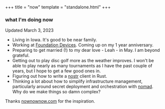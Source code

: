 +++
title = "now"
template = "standalone.html"
+++

### what I'm doing now

Updated March 3, 2023

* Living in Iowa. It's good to be near family.
* Working at [Foundation Devices](https://foundationdevices.com). Coming up on my 1 year anniversary.
* Preparing to get married (!) to my dear love - Leah - in May. I am beyond grateful.
* Getting out to play disc golf more as the weather improves. I won't be able to play
nearly as many tournaments as I have the past couple of years, but I hope to get a few good ones in.
* Figuring out how to write a [nostr](https://nostr.how/) client in Rust.
* Thinking a lot about how to simplify infrastructure management, particularly around secret deployment
and orchestration with [nomad](https://www.nomadproject.io/). Why do we make things so damn complex?

Thanks [nownownow.com](https://nownownow.com/about) for the inspiration.
